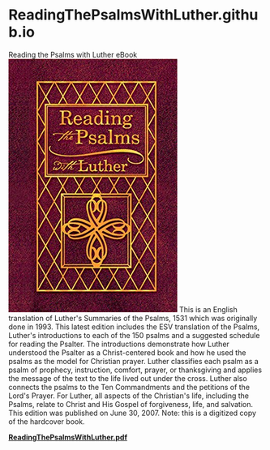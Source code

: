 # ReadingThePsalmsWithLuther.github.io
Reading the Psalms with Luther eBook
![Book](icon.jpg)
This is an English translation of Luther's Summaries of the Psalms, 1531 which was originally done in 1993. This latest edition includes the ESV translation of the Psalms, Luther's introductions to each of the 150 psalms and a suggested schedule for reading the Psalter. The introductions demonstrate how Luther understood the Psalter as a Christ-centered book and how he used the psalms as the model for Christian prayer. Luther classifies each psalm as a psalm of prophecy, instruction, comfort, prayer, or thanksgiving and applies the message of the text to the life lived out under the cross. Luther also connects the psalms to the Ten Commandments and the petitions of the Lord's Prayer. For Luther, all aspects of the Christian's life, including the Psalms, relate to Christ and His Gospel of forgiveness, life, and salvation. This edition was published on June 30, 2007. Note: this is a digitized copy of the hardcover book.

**[ReadingThePsalmsWithLuther.pdf](https://readingthepsalmswithluther.github.io/ReadingThePsalmsWithLuther.pdf)**
